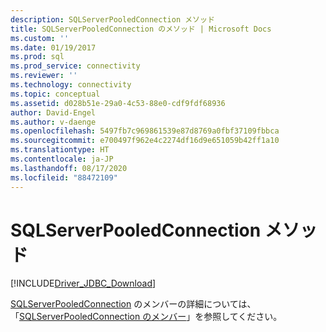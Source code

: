 ```yaml
---
description: SQLServerPooledConnection メソッド
title: SQLServerPooledConnection のメソッド | Microsoft Docs
ms.custom: ''
ms.date: 01/19/2017
ms.prod: sql
ms.prod_service: connectivity
ms.reviewer: ''
ms.technology: connectivity
ms.topic: conceptual
ms.assetid: d028b51e-29a0-4c53-88e0-cdf9fdf68936
author: David-Engel
ms.author: v-daenge
ms.openlocfilehash: 5497fb7c969861539e87d8769a0fbf37109fbbca
ms.sourcegitcommit: e700497f962e4c2274df16d9e651059b42ff1a10
ms.translationtype: HT
ms.contentlocale: ja-JP
ms.lasthandoff: 08/17/2020
ms.locfileid: "88472109"
---
```

# <a name="sqlserverpooledconnection-methods"></a>SQLServerPooledConnection メソッド
[!INCLUDE[Driver_JDBC_Download](../../../includes/driver_jdbc_download.md)]

  [SQLServerPooledConnection](../../../connect/jdbc/reference/sqlserverpooledconnection-class.md) のメンバーの詳細については、「[SQLServerPooledConnection のメンバー](../../../connect/jdbc/reference/sqlserverpooledconnection-members.md)」を参照してください。  
  
  
